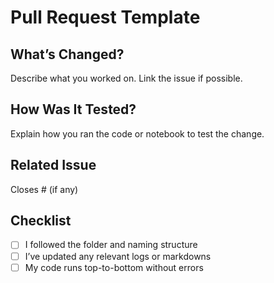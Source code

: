 # Pull Request Template

##  What’s Changed?
Describe what you worked on. Link the issue if possible.

##  How Was It Tested?
Explain how you ran the code or notebook to test the change.

##  Related Issue
Closes #<issue number> (if any)

##  Checklist
- [ ] I followed the folder and naming structure
- [ ] I’ve updated any relevant logs or markdowns
- [ ] My code runs top-to-bottom without errors
